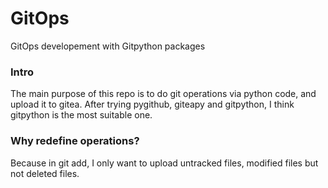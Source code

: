 # GitOps
GitOps developement with Gitpython packages

### Intro
The main purpose of this repo is to do git operations via python code, and upload it to gitea. After trying pygithub, giteapy and gitpython, I think gitpython is the most suitable one.

### Why redefine operations?

Because in git add, I only want to upload untracked files, modified files but not deleted files. 
